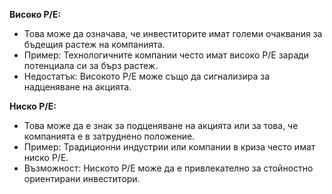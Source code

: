 
**Високо P/E:**
- Това може да означава, че инвеститорите имат големи очаквания за бъдещия растеж на компанията.
- Пример: Технологичните компании често имат високо P/E заради потенциала си за бърз растеж.
- Недостатък: Високото P/E може също да сигнализира за надценяване на акцията.

**Ниско P/E:**
- Това може да е знак за подценяване на акцията или за това, че компанията е в затруднено положение.
- Пример: Традиционни индустрии или компании в криза често имат ниско P/E.
- Възможност: Ниското P/E може да е привлекателно за стойностно ориентирани инвеститори.